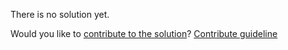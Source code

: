 
There is no solution yet.

Would you like to [contribute to the solution](https://github.com/BFEdev/BFE.dev-solutions/blob/main/question/what-is-the-difference-between-block-and-inline_en.md)? [Contribute guideline](https://github.com/BFEdev/BFE.dev-solutions#how-to-contribute)
